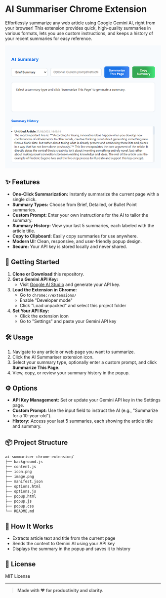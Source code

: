 # AI Summariser Chrome Extension

Effortlessly summarize any web article using Google Gemini AI, right from your browser! This extension provides quick, high-quality summaries in various formats, lets you use custom instructions, and keeps a history of your recent summaries for easy reference.

![AI Summariser Screenshot](image.png)

## ✨ Features

- **One-Click Summarization:** Instantly summarize the current page with a single click.
- **Summary Types:** Choose from Brief, Detailed, or Bullet Point summaries.
- **Custom Prompt:** Enter your own instructions for the AI to tailor the summary.
- **Summary History:** View your last 5 summaries, each labeled with the article title.
- **Copy to Clipboard:** Easily copy summaries for use anywhere.
- **Modern UI:** Clean, responsive, and user-friendly popup design.
- **Secure:** Your API key is stored locally and never shared.

## 🚀 Getting Started

1. **Clone or Download** this repository.
2. **Get a Gemini API Key:**
   - Visit [Google AI Studio](https://makersuite.google.com/app/apikey) and generate your API key.
3. **Load the Extension in Chrome:**
   - Go to `chrome://extensions/`
   - Enable "Developer mode"
   - Click "Load unpacked" and select this project folder
4. **Set Your API Key:**
   - Click the extension icon
   - Go to "Settings" and paste your Gemini API key

## 🛠️ Usage

1. Navigate to any article or web page you want to summarize.
2. Click the AI Summariser extension icon.
3. Select your summary type, optionally enter a custom prompt, and click **Summarize This Page**.
4. View, copy, or review your summary history in the popup.

## ⚙️ Options

- **API Key Management:** Set or update your Gemini API key in the Settings page.
- **Custom Prompt:** Use the input field to instruct the AI (e.g., "Summarize for a 10-year-old").
- **History:** Access your last 5 summaries, each showing the article title and summary.

## 📦 Project Structure

```
ai-summariser-chrome-extension/
├── background.js
├── content.js
├── icon.png
├── image.png
├── manifest.json
├── options.html
├── options.js
├── popup.html
├── popup.js
├── popup.css
└── README.md
```

## 🧠 How It Works

- Extracts article text and title from the current page
- Sends the content to Gemini AI using your API key
- Displays the summary in the popup and saves it to history

## 📝 License

MIT License

---

> **Made with ❤️ for productivity and clarity.**
